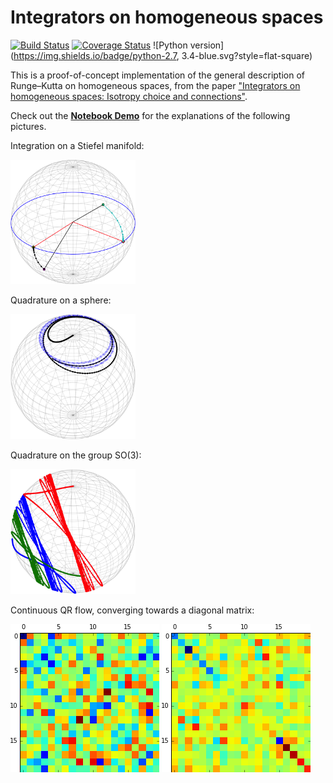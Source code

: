 # Integrators on homogeneous spaces

[![Build Status](https://img.shields.io/travis/olivierverdier/homogint/master.svg?style=flat-square)](https://travis-ci.org/olivierverdier/homogint)
[![Coverage Status](https://img.shields.io/coveralls/olivierverdier/homogint/master.svg?style=flat-square)](https://coveralls.io/r/olivierverdier/homogint?branch=master)
![Python version](https://img.shields.io/badge/python-2.7, 3.4-blue.svg?style=flat-square)

This is a proof-of-concept implementation of the general description of Runge–Kutta on homogeneous spaces, from the paper ["Integrators on homogeneous spaces: Isotropy choice and connections"](http://arxiv.org/abs/1402.6981).

Check out the **[Notebook Demo](http://nbviewer.ipython.org/github/olivierverdier/homogint/blob/master/Demo.ipynb)** for the explanations of the following pictures.

Integration on a Stiefel manifold:

<img alt="oja" src="https://raw.githubusercontent.com/olivierverdier/homogint/master/img/oja.png" width="200px"/>

Quadrature on a sphere:

<img alt="quad" src="https://raw.githubusercontent.com/olivierverdier/homogint/master/img/quad.png" width="200px"/>

Quadrature on the group SO(3):

<img alt="so3quda" src="https://raw.githubusercontent.com/olivierverdier/homogint/master/img/so3quad.png" width="200px"/>

Continuous QR flow, converging towards a diagonal matrix:

![matinit](https://raw.githubusercontent.com/olivierverdier/homogint/master/img/matinit.png) ![matfinal](https://raw.githubusercontent.com/olivierverdier/homogint/master/img/matfinal.png)


